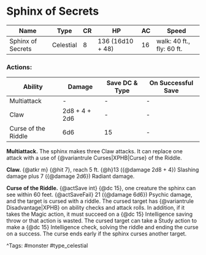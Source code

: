 # Sphinx of Secrets

| Name | Type | CR | HP | AC | Speed |
|------|------|----|----|----|-------|
| Sphinx of Secrets | Celestial | 8 | 136 (16d10 + 48) | 16 | walk: 40 ft., fly: 60 ft. |

### Actions:

| Ability | Damage | Save DC & Type | On Successful Save |
|---------|--------|----------------|--------------------|
| Multiattack | - | - | - |
| Claw | 2d8 + 4 + 2d6 | - | - |
| Curse of the Riddle | 6d6 | 15 | - |


**Multiattack.** The sphinx makes three Claw attacks. It can replace one attack with a use of {@variantrule Curses|XPHB|Curse} of the Riddle.

**Claw.** {@atkr m} {@hit 7}, reach 5 ft. {@h}13 ({@damage 2d8 + 4}) Slashing damage plus 7 ({@damage 2d6}) Radiant damage.

**Curse of the Riddle.** {@actSave int} {@dc 15}, one creature the sphinx can see within 60 feet. {@actSaveFail} 21 ({@damage 6d6}) Psychic damage, and the target is cursed with a riddle. The cursed target has {@variantrule Disadvantage|XPHB} on ability checks and attack rolls. In addition, if it takes the Magic action, it must succeed on a {@dc 15} Intelligence saving throw or that action is wasted. The cursed target can take a Study action to make a {@dc 15} Intelligence check, solving the riddle and ending the curse on a success. The curse ends early if the sphinx curses another target.

^Tags: #monster #type_celestial